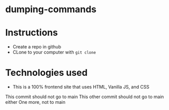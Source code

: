 # dumping-commands

# Instructions
* Create a repo in github
* CLone to your computer with `git clone `

# Technologies used
* This is a 100% frontend site that uses HTML, Vanilla JS, and CSS


This commit should not go to main
This other commit should not go to main either
One more, not to main